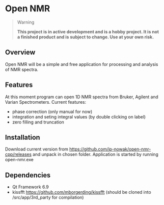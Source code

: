 # Open NMR

> Warning
>
> **This project is in active development and is a hobby project. It is not a finished product and is subject to change. Use at your own risk.**




## Overview

Open NMR will be a simple and free application for processing and analysis of NMR spectra.



## Features

At this moment program can open 1D NMR spectra from Bruker, Agilent and Varian Spectrometers. Current features:

- phase correction (only manual for now)
- integration and seting integral values (by double clicking on label)
- zero filling and truncation


## Installation

Download current version from https://github.com/jp-nowak/open-nmr-cpp/releases and unpack in chosen folder.
Application is started by running open-nmr.exe


## Dependencies

- Qt Framework 6.9
- kissfft https://github.com/mborgerding/kissfft
(should be cloned into /src/app/3rd_party for compilation)




